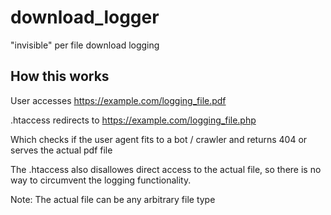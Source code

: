# download_logger
"invisible" per file download logging

## How this works
User accesses https://example.com/logging_file.pdf

.htaccess redirects to 
https://example.com/logging_file.php

Which checks if the user agent fits to a bot / crawler and returns 404 or serves the actual pdf file

The .htaccess also disallowes direct access to the actual file, so there is no way to circumvent the logging functionality.

Note: The actual file can be any arbitrary file type
